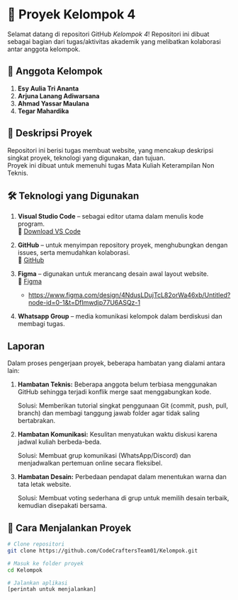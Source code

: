 # 📘 Proyek Kelompok 4

Selamat datang di repositori GitHub *Kelompok 4*! Repositori ini dibuat sebagai bagian dari tugas/aktivitas akademik yang melibatkan kolaborasi antar anggota kelompok.

## 👥 Anggota Kelompok

1. **Esy Aulia Tri Ananta**
2. **Arjuna Lanang Adiwarsana**
3. **Ahmad Yassar Maulana**
4. **Tegar Mahardika**

## 📌 Deskripsi Proyek
 
Repositori ini berisi tugas membuat website, yang mencakup deskripsi singkat proyek, teknologi yang digunakan, dan tujuan.  
Proyek ini dibuat untuk memenuhi tugas Mata Kuliah Keterampilan Non Teknis.

## 🛠️ Teknologi yang Digunakan

1. **Visual Studio Code** – sebagai editor utama dalam menulis kode program.  
   🔗 [Download VS Code](https://code.visualstudio.com/)  

2. **GitHub** – untuk menyimpan repository proyek, menghubungkan dengan issues, serta memudahkan kolaborasi.  
   🔗 [GitHub](https://github.com/)  

3. **Figma** – digunakan untuk merancang desain awal layout website.  
   🔗 [Figma](https://www.figma.com/) 
   - https://www.figma.com/design/4NdusLDujTcL82orWa46xb/Untitled?node-id=0-1&t=DfImwdjp77U6ASQz-1 

4. **Whatsapp Group** – media komunikasi kelompok dalam berdiskusi dan membagi tugas.  

## Laporan

Dalam proses pengerjaan proyek, beberapa hambatan yang dialami antara lain:

1. **Hambatan Teknis:**
   Beberapa anggota belum terbiasa menggunakan GitHub sehingga terjadi konflik merge saat menggabungkan kode.

   Solusi: Memberikan tutorial singkat penggunaan Git (commit, push, pull, branch) dan membagi tanggung jawab folder agar tidak saling bertabrakan.

2. **Hambatan Komunikasi:**
   Kesulitan menyatukan waktu diskusi karena jadwal kuliah berbeda-beda.

   Solusi: Membuat grup komunikasi (WhatsApp/Discord) dan menjadwalkan pertemuan online secara fleksibel.

3. **Hambatan Desain:**
   Perbedaan pendapat dalam menentukan warna dan tata letak website.

   Solusi: Membuat voting sederhana di grup untuk memilih desain terbaik, kemudian disepakati bersama.

## 🚀 Cara Menjalankan Proyek

```bash
# Clone repositori
git clone https://github.com/CodeCraftersTeam01/Kelompok.git

# Masuk ke folder proyek
cd Kelompok

# Jalankan aplikasi
[perintah untuk menjalankan]